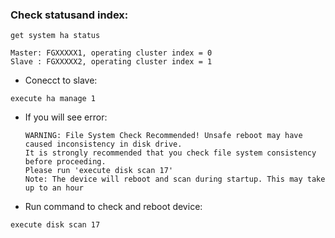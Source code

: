 ### Check statusand index:
```
get system ha status
```
  ```
  Master: FGXXXXX1, operating cluster index = 0 
  Slave : FGXXXXX2, operating cluster index = 1
  ```
- Conecct to slave:
```
execute ha manage 1
```
- If you will see error:
  ```
  WARNING: File System Check Recommended! Unsafe reboot may have caused inconsistency in disk drive.
  It is strongly recommended that you check file system consistency before proceeding.
  Please run 'execute disk scan 17'
  Note: The device will reboot and scan during startup. This may take up to an hour
  ```
  
- Run command to check and reboot device:
```
execute disk scan 17
```
